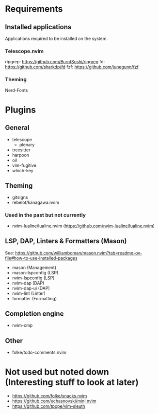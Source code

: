 # Requirements

## Installed applications

Applications required to be installed on the system.

### Telescope.nvim

ripgrep: https://github.com/BurntSushi/ripgrep
fd: https://github.com/sharkdp/fd
fzf: https://github.com/junegunn/fzf

### Theming

Nerd-Fonts

# Plugins

## General

- telescope
  - plenary
- treesitter
- harpoon
- oil
- vim-fugitive
- which-key

## Theming

- gitsigns
- rebelot/kanagawa.nvim

### Used in the past but not currently

- nvim-lualine/lualine.nvim (https://github.com/nvim-lualine/lualine.nvim)

## LSP, DAP, Linters & Formatters (Mason)

See: https://github.com/williamboman/mason.nvim?tab=readme-ov-file#how-to-use-installed-packages

- mason (Management)
- mason-lspconfig (LSP)
- nvim-lspconfig (LSP)
- nvim-dap (DAP)
- nvim-dap-ui (DAP)
- nvim-lint (Linter)
- formatter (Formatting)

## Completion engine

- nvim-cmp

## Other

- folke/todo-comments.nvim

# Not used but noted down (Interesting stuff to look at later)

- https://github.com/folke/snacks.nvim
- https://github.com/echasnovski/mini.nvim
- https://github.com/tpope/vim-sleuth
